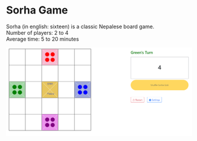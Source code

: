 # Sorha Game

Sorha (in english: sixteen) is a classic Nepalese board game.  
Number of players: 2 to 4  
Average time: 5 to 20 minutes  
  
![Sorha-game-snapshot](https://raw.githubusercontent.com/adkmahesh555/sorha-game/main/images/sorha-game.PNG)